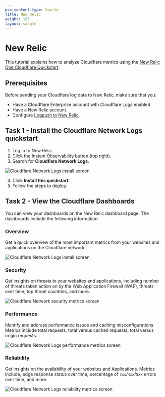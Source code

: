 ```yaml
---
pcx-content-type: how-to
title: New Relic
weight: 103
layout: single
---
```


# New Relic

This tutorial explains how to analyze Cloudflare metrics using the [New Relic One Cloudflare Quickstart](https://newrelic.com/instant-observability/cloudflare/fc2bb0ac-6622-43c6-8c1f-6a4c26ab5434).

## Prerequisites

Before sending your Cloudflare log data to New Relic, make sure that you:

- Have a Cloudflare Enterprise account with Cloudflare Logs enabled.
- Have a New Relic account.
- Configure [Logpush to New Relic](/logs/get-started/enable-destinations/new-relic/).

## Task 1 - Install the Cloudflare Network Logs quickstart

1.  Log in to New Relic.
2.  Click the Instant Observability button (top right).
3.  Search for **Cloudflare Network Logs**.

![Cloudflare Network Logs install screen](/fundamentals/static/images/new-relic/screenshots/cloudflare-network-logs.png)

4.  Click **Install this quickstart**.
5.  Follow the steps to deploy.

## Task 2 - View the Cloudflare Dashboards

You can view your dashboards on the New Relic dashboard page. The dashboards include the following information:

### Overview

Get a quick overview of the most important metrics from your websites and applications on the Cloudflare network.

![Cloudflare Network Logs install screen](/fundamentals/static/images/new-relic/dashboard/dash-1.png)

### Security

Get insights on threats to your websites and applications, including number of threats taken action on by the Web Application Firewall (WAF), threats over time, top threat countries, and more.

![Cloudflare Network security metrics screen](/fundamentals/static/images/new-relic/dashboard/dash-2.png)

### Performance

Identify and address performance issues and caching misconfigurations. Metrics include total requests, total versus cached requests, total versus origin requests.

![Cloudflare Network Logs performance metrics screen](/fundamentals/static/images/new-relic/dashboard/dash-3.png)

### Reliability

Get insights on the availability of your websites and Applications. Metrics include, edge response status over time, percentage of `3xx`/`4xx`/`5xx` errors over time, and more.

![Cloudflare Network Logs reliability metrics screen](/fundamentals/static/images/new-relic/dashboard/dash-4.png)
